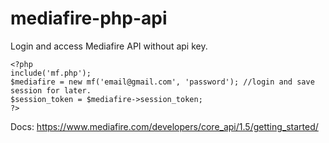# mediafire-php-api
Login and access Mediafire API without api key.

```
<?php
include('mf.php');
$mediafire = new mf('email@gmail.com', 'password'); //login and save session for later.
$session_token = $mediafire->session_token;
?>
```

Docs: https://www.mediafire.com/developers/core_api/1.5/getting_started/
